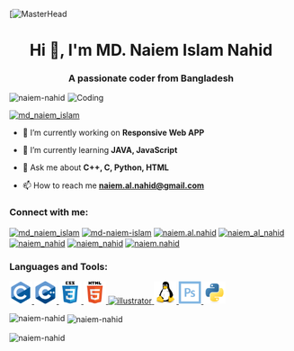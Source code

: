 [![MasterHead](https://miro.medium.com/max/720/0*x4rQFjfi0iK3gS1T.gif)
<h1 align="center">Hi 👋, I'm MD. Naiem Islam Nahid</h1>
<h3 align="center">A passionate coder from Bangladesh</h3>
<img align="right" alt="Coding" width="400" src="https://t4.ftcdn.net/jpg/01/35/92/85/360_F_135928597_xU5EzKq6vpOeXPX5vsbI48zfVVkSRlrF.jpg">

<p align="left"> <img src="https://komarev.com/ghpvc/?username=naiem-nahid&label=Profile%20views&color=0e75b6&style=flat" alt="naiem-nahid" /> </p>

<p align="left"> <a href="https://twitter.com/md_naiem_islam" target="blank"><img src="https://img.shields.io/twitter/follow/md_naiem_islam?logo=twitter&style=for-the-badge" alt="md_naiem_islam" /></a> </p>

- 🔭 I’m currently working on **Responsive Web APP**

- 🌱 I’m currently learning **JAVA, JavaScript**

- 💬 Ask me about **C++, C, Python, HTML**

- 📫 How to reach me **naiem.al.nahid@gmail.com**

<h3 align="left">Connect with me:</h3>
<p align="left">
<a href="https://twitter.com/md_naiem_islam" target="blank"><img align="center" src="https://raw.githubusercontent.com/rahuldkjain/github-profile-readme-generator/master/src/images/icons/Social/twitter.svg" alt="md_naiem_islam" height="30" width="40" /></a>
<a href="https://linkedin.com/in/md-naiem-islam" target="blank"><img align="center" src="https://raw.githubusercontent.com/rahuldkjain/github-profile-readme-generator/master/src/images/icons/Social/linked-in-alt.svg" alt="md-naiem-islam" height="30" width="40" /></a>
<a href="https://fb.com/naiem.al.nahid" target="blank"><img align="center" src="https://raw.githubusercontent.com/rahuldkjain/github-profile-readme-generator/master/src/images/icons/Social/facebook.svg" alt="naiem.al.nahid" height="30" width="40" /></a>
<a href="https://instagram.com/naiem_al_nahid" target="blank"><img align="center" src="https://raw.githubusercontent.com/rahuldkjain/github-profile-readme-generator/master/src/images/icons/Social/instagram.svg" alt="naiem_al_nahid" height="30" width="40" /></a>
<a href="https://www.codechef.com/users/naiem_nahid" target="blank"><img align="center" src="https://cdn.jsdelivr.net/npm/simple-icons@3.1.0/icons/codechef.svg" alt="naiem_nahid" height="30" width="40" /></a>
<a href="https://www.hackerrank.com/naiem_nahid" target="blank"><img align="center" src="https://raw.githubusercontent.com/rahuldkjain/github-profile-readme-generator/master/src/images/icons/Social/hackerrank.svg" alt="naiem_nahid" height="30" width="40" /></a>
<a href="https://codeforces.com/profile/naiem.nahid" target="blank"><img align="center" src="https://raw.githubusercontent.com/rahuldkjain/github-profile-readme-generator/master/src/images/icons/Social/codeforces.svg" alt="naiem.nahid" height="30" width="40" /></a>
</p>

<h3 align="left">Languages and Tools:</h3>
<p align="left"> <a href="https://www.cprogramming.com/" target="_blank" rel="noreferrer"> <img src="https://raw.githubusercontent.com/devicons/devicon/master/icons/c/c-original.svg" alt="c" width="40" height="40"/> </a> <a href="https://www.w3schools.com/cpp/" target="_blank" rel="noreferrer"> <img src="https://raw.githubusercontent.com/devicons/devicon/master/icons/cplusplus/cplusplus-original.svg" alt="cplusplus" width="40" height="40"/> </a> <a href="https://www.w3schools.com/css/" target="_blank" rel="noreferrer"> <img src="https://raw.githubusercontent.com/devicons/devicon/master/icons/css3/css3-original-wordmark.svg" alt="css3" width="40" height="40"/> </a> <a href="https://www.w3.org/html/" target="_blank" rel="noreferrer"> <img src="https://raw.githubusercontent.com/devicons/devicon/master/icons/html5/html5-original-wordmark.svg" alt="html5" width="40" height="40"/> </a> <a href="https://www.adobe.com/in/products/illustrator.html" target="_blank" rel="noreferrer"> <img src="https://www.vectorlogo.zone/logos/adobe_illustrator/adobe_illustrator-icon.svg" alt="illustrator" width="40" height="40"/> </a> <a href="https://www.linux.org/" target="_blank" rel="noreferrer"> <img src="https://raw.githubusercontent.com/devicons/devicon/master/icons/linux/linux-original.svg" alt="linux" width="40" height="40"/> </a> <a href="https://www.photoshop.com/en" target="_blank" rel="noreferrer"> <img src="https://raw.githubusercontent.com/devicons/devicon/master/icons/photoshop/photoshop-line.svg" alt="photoshop" width="40" height="40"/> </a> <a href="https://www.python.org" target="_blank" rel="noreferrer"> <img src="https://raw.githubusercontent.com/devicons/devicon/master/icons/python/python-original.svg" alt="python" width="40" height="40"/> </a> </p>

<p><img align="left" src="https://github-readme-stats.vercel.app/api/top-langs?username=naiem-nahid&show_icons=true&locale=en&layout=compact" alt="naiem-nahid" /></p>

<p>&nbsp;<img align="center" src="https://github-readme-stats.vercel.app/api?username=naiem-nahid&show_icons=true&locale=en" alt="naiem-nahid" /></p>

<p><img align="center" src="https://github-readme-streak-stats.herokuapp.com/?user=naiem-nahid&" alt="naiem-nahid" /></p>
